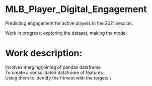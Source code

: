 # MLB_Player_Digital_Engagement
Predicting engagement for active players in the 2021 session.

Work in progress, exploring the dataset, making the model

# Work description:

Involves merging/joining of pandas dataframe \
To create a consolidated dataframe of features \
Using them to identify the fitment with the targets \
